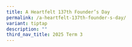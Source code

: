 ```yaml
---
title: A Heartfelt 137th Founder’s Day
permalink: /a-heartfelt-137th-founder-s-day/
variant: tiptap
description: ""
third_nav_title: 2025 Term 3
---
```

